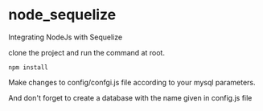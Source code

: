 # node_sequelize
Integrating NodeJs with Sequelize

clone the project and run the command at root.

`npm install`

Make changes to config/confgi.js file according to your mysql parameters.

And don't forget to create a database with the name given in config.js file
